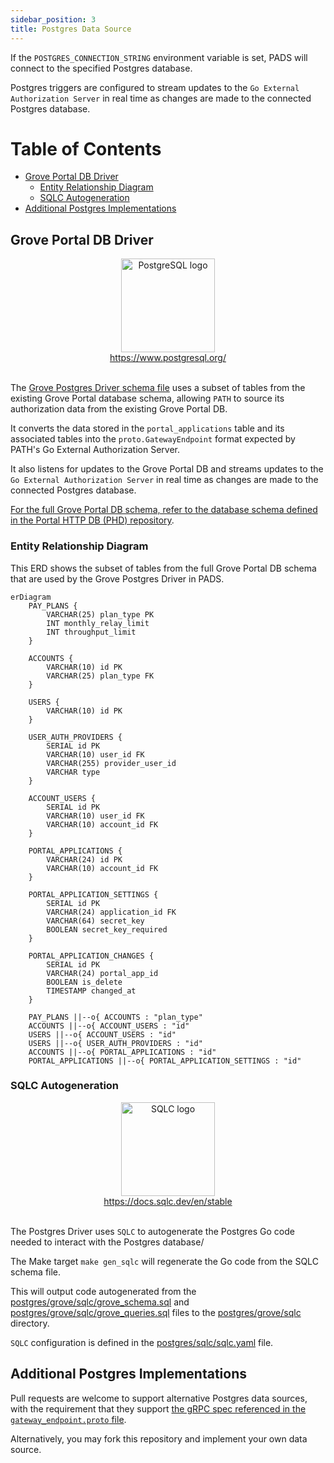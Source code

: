 ```yaml
---
sidebar_position: 3
title: Postgres Data Source
---
```


If the `POSTGRES_CONNECTION_STRING` environment variable is set, PADS will connect to the specified Postgres database.

Postgres triggers are configured to stream updates to the `Go External Authorization Server` in real time as changes are made to the connected Postgres database.

# Table of Contents <!-- omit in toc -->

- [Grove Portal DB Driver](#grove-portal-db-driver)
  - [Entity Relationship Diagram](#entity-relationship-diagram)
  - [SQLC Autogeneration](#sqlc-autogeneration)
- [Additional Postgres Implementations](#additional-postgres-implementations)


## Grove Portal DB Driver

<div align="center">
<a href="https://www.postgresql.org/">
<img src="https://static-00.iconduck.com/assets.00/postgresql-icon-1987x2048-v2fkmdaw.png" alt="PostgreSQL logo" width="150"/>
<div>https://www.postgresql.org/</div>
</a>
</div>
<br/>

The [Grove Postgres Driver schema file](https://github.com/buildwithgrove/path-auth-data-server/blob/main/postgres/grove/sqlc/grove_schema.sql)
uses a subset of tables from the existing Grove Portal database schema, allowing `PATH` to source its authorization data from the existing Grove Portal DB.

It converts the data stored in the `portal_applications` table and its associated tables into the `proto.GatewayEndpoint` format expected by PATH's Go External Authorization Server.

It also listens for updates to the Grove Portal DB and streams updates to the `Go External Authorization Server` in real time as changes are made to the connected Postgres database.

[For the full Grove Portal DB schema, refer to the database schema defined in the Portal HTTP DB (PHD) repository](https://github.com/pokt-foundation/portal-http-db/blob/master/postgres-driver/sqlc/schema.sql).

### Entity Relationship Diagram

This ERD shows the subset of tables from the full Grove Portal DB schema that are used by the Grove Postgres Driver in PADS.

```mermaid
erDiagram
    PAY_PLANS {
        VARCHAR(25) plan_type PK
        INT monthly_relay_limit
        INT throughput_limit
    }

    ACCOUNTS {
        VARCHAR(10) id PK
        VARCHAR(25) plan_type FK
    }

    USERS {
        VARCHAR(10) id PK
    }

    USER_AUTH_PROVIDERS {
        SERIAL id PK
        VARCHAR(10) user_id FK
        VARCHAR(255) provider_user_id
        VARCHAR type
    }

    ACCOUNT_USERS {
        SERIAL id PK
        VARCHAR(10) user_id FK
        VARCHAR(10) account_id FK
    }

    PORTAL_APPLICATIONS {
        VARCHAR(24) id PK
        VARCHAR(10) account_id FK
    }

    PORTAL_APPLICATION_SETTINGS {
        SERIAL id PK
        VARCHAR(24) application_id FK
        VARCHAR(64) secret_key
        BOOLEAN secret_key_required
    }

    PORTAL_APPLICATION_CHANGES {
        SERIAL id PK
        VARCHAR(24) portal_app_id
        BOOLEAN is_delete
        TIMESTAMP changed_at
    }

    PAY_PLANS ||--o{ ACCOUNTS : "plan_type"
    ACCOUNTS ||--o{ ACCOUNT_USERS : "id"
    USERS ||--o{ ACCOUNT_USERS : "id"
    USERS ||--o{ USER_AUTH_PROVIDERS : "id"
    ACCOUNTS ||--o{ PORTAL_APPLICATIONS : "id"
    PORTAL_APPLICATIONS ||--o{ PORTAL_APPLICATION_SETTINGS : "id"
```

### SQLC Autogeneration

<div align="center">
<a href="https://docs.sqlc.dev/en/stable">
<img src="https://sqlc.dev/logo.png" alt="SQLC logo" width="150"/>
<div>https://docs.sqlc.dev/en/stable</div>
</a>
</div>
<br/>

The Postgres Driver uses `SQLC` to autogenerate the Postgres Go code needed to interact with the Postgres database/

The Make target `make gen_sqlc` will regenerate the Go code from the SQLC schema file.

This will output code autogenerated from the [postgres/grove/sqlc/grove_schema.sql](https://github.com/buildwithgrove/path-auth-data-server/blob/main/postgres/grove/sqlc/grove_schema.sql)
and [postgres/grove/sqlc/grove_queries.sql](https://github.com/buildwithgrove/path-auth-data-server/blob/main/postgres/grove/sqlc/grove_queries.sql) files
to the [postgres/grove/sqlc](https://github.com/buildwithgrove/path-auth-data-server/blob/main/postgres/grove/sqlc) directory.

`SQLC` configuration is defined in the [postgres/sqlc/sqlc.yaml](https://github.com/buildwithgrove/path-auth-data-server/blob/main/postgres/grove/sqlc/sqlc.yaml) file.


## Additional Postgres Implementations

Pull requests are welcome to support alternative Postgres data sources, with the requirement that they support [the gRPC spec referenced in the `gateway_endpoint.proto` file](../envoy/introduction.md#gateway_endpointproto-file).

Alternatively, you may fork this repository and implement your own data source.

